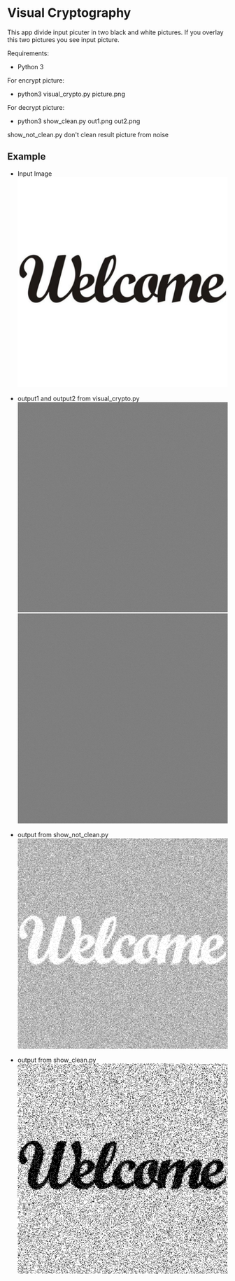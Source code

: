 # Visual Cryptography

This app divide input picuter in two black and white pictures.
If you overlay this two pictures you see input picture.

Requirements:
- Python 3

For encrypt picture:
- python3 visual_crypto.py picture.png

For decrypt picture:
- python3 show_clean.py out1.png out2.png

show_not_clean.py don't clean result picture from noise

## Example
- Input Image
![input image](obraz.jpg)

- output1 and output2 from visual_crypto.py
![output1](out1.jpg)
![output1](out2.jpg)

- output from show_not_clean.py
![output_not_clean](not_clean.png)

- output from show_clean.py
![output_clean](clean.png)

